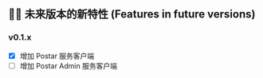## 🚴🏻 未来版本的新特性 (Features in future versions)

### v0.1.x

* [x] 增加 Postar 服务客户端
* [ ] 增加 Postar Admin 服务客户端